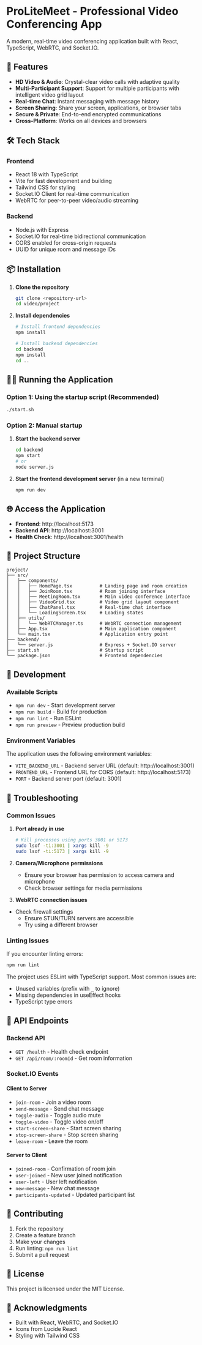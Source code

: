 # ProLiteMeet - Professional Video Conferencing App

A modern, real-time video conferencing application built with React, TypeScript, WebRTC, and Socket.IO.

## 🚀 Features

- **HD Video & Audio**: Crystal-clear video calls with adaptive quality
- **Multi-Participant Support**: Support for multiple participants with intelligent video grid layout
- **Real-time Chat**: Instant messaging with message history
- **Screen Sharing**: Share your screen, applications, or browser tabs
- **Secure & Private**: End-to-end encrypted communications
- **Cross-Platform**: Works on all devices and browsers

## 🛠️ Tech Stack

### Frontend
- React 18 with TypeScript
- Vite for fast development and building
- Tailwind CSS for styling
- Socket.IO Client for real-time communication
- WebRTC for peer-to-peer video/audio streaming

### Backend
- Node.js with Express
- Socket.IO for real-time bidirectional communication
- CORS enabled for cross-origin requests
- UUID for unique room and message IDs

## 📦 Installation

1. **Clone the repository**
   ```bash
   git clone <repository-url>
   cd video/project
   ```

2. **Install dependencies**
   ```bash
   # Install frontend dependencies
   npm install
   
   # Install backend dependencies
   cd backend
   npm install
   cd ..
   ```

## 🏃‍♂️ Running the Application

### Option 1: Using the startup script (Recommended)
   ```bash
./start.sh
   ```

### Option 2: Manual startup

1. **Start the backend server**
   ```bash
   cd backend
   npm start
   # or
   node server.js
   ```

2. **Start the frontend development server** (in a new terminal)
   ```bash
   npm run dev
   ```

## 🌐 Access the Application

- **Frontend**: http://localhost:5173
- **Backend API**: http://localhost:3001
- **Health Check**: http://localhost:3001/health

## 📁 Project Structure

```
project/
├── src/
│   ├── components/
│   │   ├── HomePage.tsx          # Landing page and room creation
│   │   ├── JoinRoom.tsx          # Room joining interface
│   │   ├── MeetingRoom.tsx       # Main video conference interface
│   │   ├── VideoGrid.tsx         # Video grid layout component
│   │   ├── ChatPanel.tsx         # Real-time chat interface
│   │   └── LoadingScreen.tsx     # Loading states
│   ├── utils/
│   │   └── WebRTCManager.ts      # WebRTC connection management
│   ├── App.tsx                   # Main application component
│   └── main.tsx                  # Application entry point
├── backend/
│   └── server.js                 # Express + Socket.IO server
├── start.sh                      # Startup script
└── package.json                  # Frontend dependencies
```

## 🔧 Development

### Available Scripts

- `npm run dev` - Start development server
- `npm run build` - Build for production
- `npm run lint` - Run ESLint
- `npm run preview` - Preview production build

### Environment Variables

The application uses the following environment variables:

- `VITE_BACKEND_URL` - Backend server URL (default: http://localhost:3001)
- `FRONTEND_URL` - Frontend URL for CORS (default: http://localhost:5173)
- `PORT` - Backend server port (default: 3001)

## 🐛 Troubleshooting

### Common Issues

1. **Port already in use**
   ```bash
   # Kill processes using ports 3001 or 5173
   sudo lsof -ti:3001 | xargs kill -9
   sudo lsof -ti:5173 | xargs kill -9
   ```

2. **Camera/Microphone permissions**
   - Ensure your browser has permission to access camera and microphone
   - Check browser settings for media permissions

3. **WebRTC connection issues**
- Check firewall settings
   - Ensure STUN/TURN servers are accessible
   - Try using a different browser

### Linting Issues

If you encounter linting errors:
```bash
npm run lint
```

The project uses ESLint with TypeScript support. Most common issues are:
- Unused variables (prefix with `_` to ignore)
- Missing dependencies in useEffect hooks
- TypeScript type errors

## 📝 API Endpoints

### Backend API

- `GET /health` - Health check endpoint
- `GET /api/room/:roomId` - Get room information

### Socket.IO Events

#### Client to Server
- `join-room` - Join a video room
- `send-message` - Send chat message
- `toggle-audio` - Toggle audio mute
- `toggle-video` - Toggle video on/off
- `start-screen-share` - Start screen sharing
- `stop-screen-share` - Stop screen sharing
- `leave-room` - Leave the room

#### Server to Client
- `joined-room` - Confirmation of room join
- `user-joined` - New user joined notification
- `user-left` - User left notification
- `new-message` - New chat message
- `participants-updated` - Updated participant list

## 🤝 Contributing

1. Fork the repository
2. Create a feature branch
3. Make your changes
4. Run linting: `npm run lint`
5. Submit a pull request

## 📄 License

This project is licensed under the MIT License.

## 🙏 Acknowledgments

- Built with React, WebRTC, and Socket.IO
- Icons from Lucide React
- Styling with Tailwind CSS